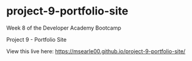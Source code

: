 # project-9-portfolio-site

Week 8 of the Developer Academy Bootcamp

Project 9 - Portfolio Site

View this live here: https://msearle00.github.io/project-9-portfolio-site/
